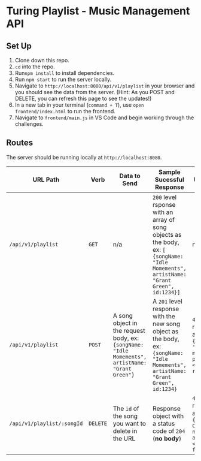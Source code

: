 # Turing Playlist - Music Management API 

## Set Up
1. Clone down this repo.
1. `cd` into the repo.
1. Run`npm install` to install dependencies.
1. Run `npm start` to run the server locally.
2. Navigate to `http://localhost:8080/api/v1/playlist` in your browser and you should see the data from the server. (Hint: As you POST and DELETE, you can refresh this page to see the updates!)
1. In a new tab in your terminal (`command + T`), use `open frontend/index.html` to run the frontend.
2. Navigate to `frontend/main.js` in VS Code and begin working through the challenges.

## Routes
The server should be running locally at `http://localhost:8080`.

| URL Path | Verb | Data to Send | Sample Sucessful Response | Sample Unsuccessful Response |
|----------|------|--------------|---------------------------|------------------------------|
| `/api/v1/playlist` | `GET` | n/a | `200` level rsponse with an array of song objects as the body, ex: `[ {songName: "Idle Momements", artistName: "Grant Green", id:1234}]` | n/a |
|`/api/v1/playlist` | `POST` | A song object in the request body, ex: `{songName: "Idle Momements", artistName: "Grant Green"}`| A `201` level response with the new song object as the body, ex: `{songName: "Idle Momements", artistName: "Grant Green", id:1234}` | `4xx` level response with a body like: `{errorMessage: 'Cannot POST: missing property <property> on request'}`|
|`/api/v1/playlist/:songId` | `DELETE` | The `id` of the song you want to delete in the URL | Response object with a status code of `204` (**no body**)| `4xx` level resposne with a body like: `{errorMessage: Cannot DELETE: no song with an ID of <songId> found}`| 
